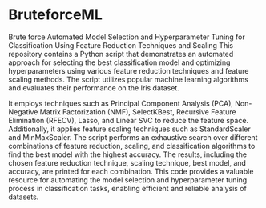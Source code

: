 # BruteforceML
Brute force Automated Model Selection and Hyperparameter Tuning for Classification Using Feature Reduction Techniques and Scaling
This repository contains a Python script that demonstrates an automated approach for selecting the best classification model and optimizing hyperparameters
using various feature reduction techniques and feature scaling methods. The script utilizes popular machine learning algorithms and evaluates their performance on the Iris dataset.

It employs techniques such as Principal Component Analysis (PCA),
Non-Negative Matrix Factorization (NMF), SelectKBest, Recursive Feature Elimination (RFECV), Lasso, and Linear SVC to reduce the feature space.
Additionally, it applies feature scaling techniques such as StandardScaler and MinMaxScaler. The script performs an exhaustive search over different combinations of feature reduction,
scaling, and classification algorithms to find the best model with the highest accuracy. The results,
including the chosen feature reduction technique, scaling technique, best model, and accuracy, are printed for each combination.
This code provides a valuable resource for automating the model selection and hyperparameter tuning process in classification tasks, enabling efficient and reliable analysis of datasets.
